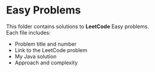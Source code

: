 # Easy Problems

This folder contains solutions to **LeetCode** Easy problems.  
Each file includes:
- Problem title and number
- Link to the LeetCode problem
- My Java solution
- Approach and complexity
